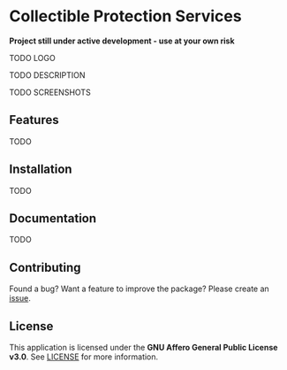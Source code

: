 # Collectible Protection Services
**Project still under active development - use at your own risk**

TODO LOGO

TODO DESCRIPTION

TODO SCREENSHOTS

## Features
TODO

## Installation
TODO

## Documentation

TODO

## Contributing

Found a bug? Want a feature to improve the package? Please create an [issue](https://github.com/LuchaComics/cps/issues).

## License
This application is licensed under the **GNU Affero General Public License v3.0**. See [LICENSE](LICENSE) for more information.
